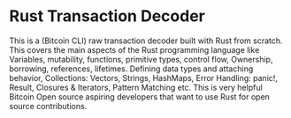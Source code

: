 # Rust Transaction Decoder

This is a (Bitcoin CLI) raw transaction decoder built with Rust from scratch. 
This covers the main aspects of the Rust programming language like Variables, mutability, functions, primitive types, control flow, Ownership, borrowing, references, lifetimes. Defining data types and attaching behavior, Collections: Vectors, Strings, HashMaps, Error Handling: panic!, Result, Closures & Iterators, Pattern Matching etc. This is very helpful Bitcoin Open source aspiring developers that want to use Rust for open source contributions.